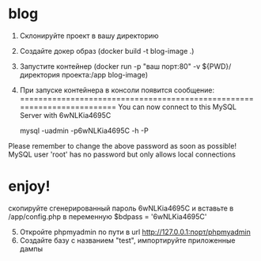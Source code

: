 # blog
1. Склонируйте проект в вашу директорию
2. Создайте докер образ (docker build -t blog-image .)
3. Запустите контейнер (docker run -p "ваш порт:80" -v ${PWD}/директория проекта:/app blog-image)
4. При запуске контейнера в консоли появится сообщение:
========================================================================
You can now connect to this MySQL Server with 6wNLKia4695C

    mysql -uadmin -p6wNLKia4695C -h<host> -P<port>

Please remember to change the above password as soon as possible!
MySQL user 'root' has no password but only allows local connections

enjoy!
========================================================================

скопируйте сгенерированный пароль 6wNLKia4695C и вставьте в /app/config.php в переменную $bdpass = '6wNLKia4695C'

5. Откройте phpmyadmin по пути в url http://127.0.0.1:порт/phpmyadmin
6. Создайте базу с названием "test", импортируйте приложенные дампы
